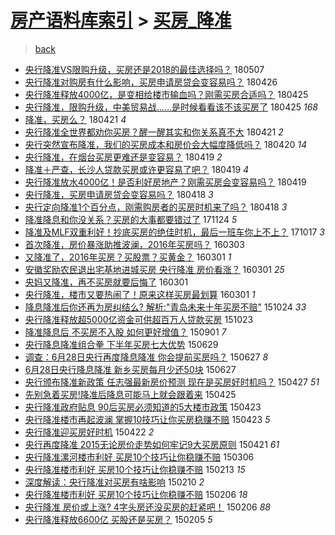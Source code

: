 [房产语料库索引](../../README.md)  > [买房_降准](买房_降准.md)
====
> [back](../README.md)

- [央行降准VS限购升级，买房还是2018的最佳选择吗？](http://jkwz.applinzi.com/ittc/7100378713558615051.html#%E5%A4%AE%E8%A1%8C%E9%99%8D%E5%87%86VS%E9%99%90%E8%B4%AD%E5%8D%87%E7%BA%A7%EF%BC%8C%E4%B9%B0%E6%88%BF%E8%BF%98%E6%98%AF2018%E7%9A%84%E6%9C%80%E4%BD%B3%E9%80%89%E6%8B%A9%E5%90%97%EF%BC%9F) 180507  
- [央行降准对购房有什么影响，买房申请房贷会变容易吗？](http://jkwz.applinzi.com/ittc/7096246772785742854.html#%E5%A4%AE%E8%A1%8C%E9%99%8D%E5%87%86%E5%AF%B9%E8%B4%AD%E6%88%BF%E6%9C%89%E4%BB%80%E4%B9%88%E5%BD%B1%E5%93%8D%EF%BC%8C%E4%B9%B0%E6%88%BF%E7%94%B3%E8%AF%B7%E6%88%BF%E8%B4%B7%E4%BC%9A%E5%8F%98%E5%AE%B9%E6%98%93%E5%90%97%EF%BC%9F) 180426  
- [央行降准释放4000亿，是变相给楼市输血吗？刚需买房合适吗？](http://jkwz.applinzi.com/ittc/7095908259561210887.html#%E5%A4%AE%E8%A1%8C%E9%99%8D%E5%87%86%E9%87%8A%E6%94%BE4000%E4%BA%BF%EF%BC%8C%E6%98%AF%E5%8F%98%E7%9B%B8%E7%BB%99%E6%A5%BC%E5%B8%82%E8%BE%93%E8%A1%80%E5%90%97%EF%BC%9F%E5%88%9A%E9%9C%80%E4%B9%B0%E6%88%BF%E5%90%88%E9%80%82%E5%90%97%EF%BC%9F) 180425  
- [央行降准，限购升级，中美贸易战……是时候看看该不该买房了](http://jkwz.applinzi.com/ittc/7095880709455741962.html#%E5%A4%AE%E8%A1%8C%E9%99%8D%E5%87%86%EF%BC%8C%E9%99%90%E8%B4%AD%E5%8D%87%E7%BA%A7%EF%BC%8C%E4%B8%AD%E7%BE%8E%E8%B4%B8%E6%98%93%E6%88%98%E2%80%A6%E2%80%A6%E6%98%AF%E6%97%B6%E5%80%99%E7%9C%8B%E7%9C%8B%E8%AF%A5%E4%B8%8D%E8%AF%A5%E4%B9%B0%E6%88%BF%E4%BA%86) 180425 *168* 
- [降准，买房么？](http://jkwz.applinzi.com/ittc/7094153583027291147.html#%E9%99%8D%E5%87%86%EF%BC%8C%E4%B9%B0%E6%88%BF%E4%B9%88%EF%BC%9F) 180421 *4* 
- [央行降准全世界都劝你买房？醒一醒其实和你关系真不大](http://jkwz.applinzi.com/ittc/7094100383062557703.html#%E5%A4%AE%E8%A1%8C%E9%99%8D%E5%87%86%E5%85%A8%E4%B8%96%E7%95%8C%E9%83%BD%E5%8A%9D%E4%BD%A0%E4%B9%B0%E6%88%BF%EF%BC%9F%E9%86%92%E4%B8%80%E9%86%92%E5%85%B6%E5%AE%9E%E5%92%8C%E4%BD%A0%E5%85%B3%E7%B3%BB%E7%9C%9F%E4%B8%8D%E5%A4%A7) 180421 *2* 
- [央行突然宣布降准，我们的买房成本和房价会大幅度降低吗？](http://jkwz.applinzi.com/ittc/7094197767130055697.html#%E5%A4%AE%E8%A1%8C%E7%AA%81%E7%84%B6%E5%AE%A3%E5%B8%83%E9%99%8D%E5%87%86%EF%BC%8C%E6%88%91%E4%BB%AC%E7%9A%84%E4%B9%B0%E6%88%BF%E6%88%90%E6%9C%AC%E5%92%8C%E6%88%BF%E4%BB%B7%E4%BC%9A%E5%A4%A7%E5%B9%85%E5%BA%A6%E9%99%8D%E4%BD%8E%E5%90%97%EF%BC%9F) 180420 *14* 
- [央行降准，在烟台买房更难还是变容易？](http://jkwz.applinzi.com/ittc/7093715826521932810.html#%E5%A4%AE%E8%A1%8C%E9%99%8D%E5%87%86%EF%BC%8C%E5%9C%A8%E7%83%9F%E5%8F%B0%E4%B9%B0%E6%88%BF%E6%9B%B4%E9%9A%BE%E8%BF%98%E6%98%AF%E5%8F%98%E5%AE%B9%E6%98%93%EF%BC%9F) 180419 *2* 
- [降准＋严查，长沙人贷款买房或许更容易了吧？](http://jkwz.applinzi.com/ittc/7093672049610589201.html#%E9%99%8D%E5%87%86%EF%BC%8B%E4%B8%A5%E6%9F%A5%EF%BC%8C%E9%95%BF%E6%B2%99%E4%BA%BA%E8%B4%B7%E6%AC%BE%E4%B9%B0%E6%88%BF%E6%88%96%E8%AE%B8%E6%9B%B4%E5%AE%B9%E6%98%93%E4%BA%86%E5%90%A7%EF%BC%9F) 180419 *4* 
- [央行降准放水4000亿！是否利好房地产？刚需买房会变容易吗？](http://jkwz.applinzi.com/ittc/7093645372176204806.html#%E5%A4%AE%E8%A1%8C%E9%99%8D%E5%87%86%E6%94%BE%E6%B0%B44000%E4%BA%BF%EF%BC%81%E6%98%AF%E5%90%A6%E5%88%A9%E5%A5%BD%E6%88%BF%E5%9C%B0%E4%BA%A7%EF%BC%9F%E5%88%9A%E9%9C%80%E4%B9%B0%E6%88%BF%E4%BC%9A%E5%8F%98%E5%AE%B9%E6%98%93%E5%90%97%EF%BC%9F) 180419  
- [央行降准，买房申请房贷会变容易吗？](http://jkwz.applinzi.com/ittc/7093377259966825478.html#%E5%A4%AE%E8%A1%8C%E9%99%8D%E5%87%86%EF%BC%8C%E4%B9%B0%E6%88%BF%E7%94%B3%E8%AF%B7%E6%88%BF%E8%B4%B7%E4%BC%9A%E5%8F%98%E5%AE%B9%E6%98%93%E5%90%97%EF%BC%9F) 180418 *3* 
- [央行定向降准1个百分点，刚需购房者的买房时机来了吗？](http://jkwz.applinzi.com/ittc/7093368613744673799.html#%E5%A4%AE%E8%A1%8C%E5%AE%9A%E5%90%91%E9%99%8D%E5%87%861%E4%B8%AA%E7%99%BE%E5%88%86%E7%82%B9%EF%BC%8C%E5%88%9A%E9%9C%80%E8%B4%AD%E6%88%BF%E8%80%85%E7%9A%84%E4%B9%B0%E6%88%BF%E6%97%B6%E6%9C%BA%E6%9D%A5%E4%BA%86%E5%90%97%EF%BC%9F) 180418 *3* 
- [降准降息和你没关系？买房的大事都要错过了](http://jkwz.applinzi.com/ittc/7039445216967263248.html#%E9%99%8D%E5%87%86%E9%99%8D%E6%81%AF%E5%92%8C%E4%BD%A0%E6%B2%A1%E5%85%B3%E7%B3%BB%EF%BC%9F%E4%B9%B0%E6%88%BF%E7%9A%84%E5%A4%A7%E4%BA%8B%E9%83%BD%E8%A6%81%E9%94%99%E8%BF%87%E4%BA%86) 171124 *5* 
- [降准及MLF双重利好！抄底买房的绝佳时机，最后一班车你上不上？](http://jkwz.applinzi.com/ittc/7025463431732397072.html#%E9%99%8D%E5%87%86%E5%8F%8AMLF%E5%8F%8C%E9%87%8D%E5%88%A9%E5%A5%BD%EF%BC%81%E6%8A%84%E5%BA%95%E4%B9%B0%E6%88%BF%E7%9A%84%E7%BB%9D%E4%BD%B3%E6%97%B6%E6%9C%BA%EF%BC%8C%E6%9C%80%E5%90%8E%E4%B8%80%E7%8F%AD%E8%BD%A6%E4%BD%A0%E4%B8%8A%E4%B8%8D%E4%B8%8A%EF%BC%9F) 171017 *3* 
- [首次降准，房价暴涨助推波澜，2016年买房吗？](http://jkwz.applinzi.com/ittc/6805462436903650308.html#%E9%A6%96%E6%AC%A1%E9%99%8D%E5%87%86%EF%BC%8C%E6%88%BF%E4%BB%B7%E6%9A%B4%E6%B6%A8%E5%8A%A9%E6%8E%A8%E6%B3%A2%E6%BE%9C%EF%BC%8C2016%E5%B9%B4%E4%B9%B0%E6%88%BF%E5%90%97%EF%BC%9F) 160303  
- [又降准了，2016年买房？买股票？买黄金？](http://jkwz.applinzi.com/ittc/6804753283419735044.html#%E5%8F%88%E9%99%8D%E5%87%86%E4%BA%86%EF%BC%8C2016%E5%B9%B4%E4%B9%B0%E6%88%BF%EF%BC%9F%E4%B9%B0%E8%82%A1%E7%A5%A8%EF%BC%9F%E4%B9%B0%E9%BB%84%E9%87%91%EF%BC%9F) 160301 *1* 
- [安徽奖励农民退出宅基地进城买房 央行降准 房价看涨？](http://jkwz.applinzi.com/ittc/6804705678799143941.html#%E5%AE%89%E5%BE%BD%E5%A5%96%E5%8A%B1%E5%86%9C%E6%B0%91%E9%80%80%E5%87%BA%E5%AE%85%E5%9F%BA%E5%9C%B0%E8%BF%9B%E5%9F%8E%E4%B9%B0%E6%88%BF+%E5%A4%AE%E8%A1%8C%E9%99%8D%E5%87%86+%E6%88%BF%E4%BB%B7%E7%9C%8B%E6%B6%A8%EF%BC%9F) 160301 *25* 
- [央妈又降准，再不买房就要后悔了](http://jkwz.applinzi.com/ittc/6804687907218523141.html#%E5%A4%AE%E5%A6%88%E5%8F%88%E9%99%8D%E5%87%86%EF%BC%8C%E5%86%8D%E4%B8%8D%E4%B9%B0%E6%88%BF%E5%B0%B1%E8%A6%81%E5%90%8E%E6%82%94%E4%BA%86) 160301  
- [央行降准，楼市又要热闹了！原来这样买房最划算](http://jkwz.applinzi.com/ittc/6804581521981703173.html#%E5%A4%AE%E8%A1%8C%E9%99%8D%E5%87%86%EF%BC%8C%E6%A5%BC%E5%B8%82%E5%8F%88%E8%A6%81%E7%83%AD%E9%97%B9%E4%BA%86%EF%BC%81%E5%8E%9F%E6%9D%A5%E8%BF%99%E6%A0%B7%E4%B9%B0%E6%88%BF%E6%9C%80%E5%88%92%E7%AE%97) 160301 *1* 
- [降息降准后你还再为房纠结么? 解析:&quot;青岛未来十年买房不赔&quot;](http://jkwz.applinzi.com/ittc/6756655753803039748.html#%E9%99%8D%E6%81%AF%E9%99%8D%E5%87%86%E5%90%8E%E4%BD%A0%E8%BF%98%E5%86%8D%E4%B8%BA%E6%88%BF%E7%BA%A0%E7%BB%93%E4%B9%88%3F+%E8%A7%A3%E6%9E%90%3A%26quot%3B%E9%9D%92%E5%B2%9B%E6%9C%AA%E6%9D%A5%E5%8D%81%E5%B9%B4%E4%B9%B0%E6%88%BF%E4%B8%8D%E8%B5%94%26quot%3B) 151024 *33* 
- [央行降准释放超5000亿资金可供超百万人贷款买房](http://jkwz.applinzi.com/ittc/6756458047866930181.html#%E5%A4%AE%E8%A1%8C%E9%99%8D%E5%87%86%E9%87%8A%E6%94%BE%E8%B6%855000%E4%BA%BF%E8%B5%84%E9%87%91%E5%8F%AF%E4%BE%9B%E8%B6%85%E7%99%BE%E4%B8%87%E4%BA%BA%E8%B4%B7%E6%AC%BE%E4%B9%B0%E6%88%BF) 151023  
- [降准降息后 不买房不入股 如何更好增值？](http://jkwz.applinzi.com/ittc/6737088359543751685.html#%E9%99%8D%E5%87%86%E9%99%8D%E6%81%AF%E5%90%8E+%E4%B8%8D%E4%B9%B0%E6%88%BF%E4%B8%8D%E5%85%A5%E8%82%A1+%E5%A6%82%E4%BD%95%E6%9B%B4%E5%A5%BD%E5%A2%9E%E5%80%BC%EF%BC%9F) 150901 *7* 
- [央行降息降准组合拳 下半年买房七大优势](http://jkwz.applinzi.com/ittc/547650611427526913.html#%E5%A4%AE%E8%A1%8C%E9%99%8D%E6%81%AF%E9%99%8D%E5%87%86%E7%BB%84%E5%90%88%E6%8B%B3+%E4%B8%8B%E5%8D%8A%E5%B9%B4%E4%B9%B0%E6%88%BF%E4%B8%83%E5%A4%A7%E4%BC%98%E5%8A%BF) 150629  
- [调查：6月28日央行再度降息降准 你会提前买房吗？](http://jkwz.applinzi.com/ittc/547650611424409888.html#%E8%B0%83%E6%9F%A5%EF%BC%9A6%E6%9C%8828%E6%97%A5%E5%A4%AE%E8%A1%8C%E5%86%8D%E5%BA%A6%E9%99%8D%E6%81%AF%E9%99%8D%E5%87%86+%E4%BD%A0%E4%BC%9A%E6%8F%90%E5%89%8D%E4%B9%B0%E6%88%BF%E5%90%97%EF%BC%9F) 150627 *8* 
- [6月28日央行降息降准 新乡买房每月少还50块](http://jkwz.applinzi.com/ittc/547650611423332398.html#6%E6%9C%8828%E6%97%A5%E5%A4%AE%E8%A1%8C%E9%99%8D%E6%81%AF%E9%99%8D%E5%87%86+%E6%96%B0%E4%B9%A1%E4%B9%B0%E6%88%BF%E6%AF%8F%E6%9C%88%E5%B0%91%E8%BF%9850%E5%9D%97) 150627  
- [央行颁布降准新政策 任志强最新房价预测 现在是买房好时机吗？](http://jkwz.applinzi.com/ittc/547650611406890995.html#%E5%A4%AE%E8%A1%8C%E9%A2%81%E5%B8%83%E9%99%8D%E5%87%86%E6%96%B0%E6%94%BF%E7%AD%96+%E4%BB%BB%E5%BF%97%E5%BC%BA%E6%9C%80%E6%96%B0%E6%88%BF%E4%BB%B7%E9%A2%84%E6%B5%8B+%E7%8E%B0%E5%9C%A8%E6%98%AF%E4%B9%B0%E6%88%BF%E5%A5%BD%E6%97%B6%E6%9C%BA%E5%90%97%EF%BC%9F) 150427 *51* 
- [先别急着买房!降准后降息可能马上就会跟着来](http://jkwz.applinzi.com/ittc/547650611404402318.html#%E5%85%88%E5%88%AB%E6%80%A5%E7%9D%80%E4%B9%B0%E6%88%BF%21%E9%99%8D%E5%87%86%E5%90%8E%E9%99%8D%E6%81%AF%E5%8F%AF%E8%83%BD%E9%A9%AC%E4%B8%8A%E5%B0%B1%E4%BC%9A%E8%B7%9F%E7%9D%80%E6%9D%A5) 150425  
- [央行降准政府贴息 90后买房必须知道的5大楼市政策](http://jkwz.applinzi.com/ittc/547650611406217315.html#%E5%A4%AE%E8%A1%8C%E9%99%8D%E5%87%86%E6%94%BF%E5%BA%9C%E8%B4%B4%E6%81%AF+90%E5%90%8E%E4%B9%B0%E6%88%BF%E5%BF%85%E9%A1%BB%E7%9F%A5%E9%81%93%E7%9A%845%E5%A4%A7%E6%A5%BC%E5%B8%82%E6%94%BF%E7%AD%96) 150423  
- [央行降准楼市再起波澜 掌握10技巧让你买房稳赚不赔](http://jkwz.applinzi.com/ittc/547650611409308109.html#%E5%A4%AE%E8%A1%8C%E9%99%8D%E5%87%86%E6%A5%BC%E5%B8%82%E5%86%8D%E8%B5%B7%E6%B3%A2%E6%BE%9C+%E6%8E%8C%E6%8F%A110%E6%8A%80%E5%B7%A7%E8%AE%A9%E4%BD%A0%E4%B9%B0%E6%88%BF%E7%A8%B3%E8%B5%9A%E4%B8%8D%E8%B5%94) 150423 *5* 
- [央行降准迎买房好时机](http://jkwz.applinzi.com/ittc/547650611406169996.html#%E5%A4%AE%E8%A1%8C%E9%99%8D%E5%87%86%E8%BF%8E%E4%B9%B0%E6%88%BF%E5%A5%BD%E6%97%B6%E6%9C%BA) 150422 *2* 
- [央行再度降准 2015无论房价走势如何牢记9大买房原则](http://jkwz.applinzi.com/ittc/547650611407513730.html#%E5%A4%AE%E8%A1%8C%E5%86%8D%E5%BA%A6%E9%99%8D%E5%87%86+2015%E6%97%A0%E8%AE%BA%E6%88%BF%E4%BB%B7%E8%B5%B0%E5%8A%BF%E5%A6%82%E4%BD%95%E7%89%A2%E8%AE%B09%E5%A4%A7%E4%B9%B0%E6%88%BF%E5%8E%9F%E5%88%99) 150421 *61* 
- [央行降准漯河楼市利好 买房10个技巧让你稳赚不赔](http://jkwz.applinzi.com/ittc/547650611394694952.html#%E5%A4%AE%E8%A1%8C%E9%99%8D%E5%87%86%E6%BC%AF%E6%B2%B3%E6%A5%BC%E5%B8%82%E5%88%A9%E5%A5%BD+%E4%B9%B0%E6%88%BF10%E4%B8%AA%E6%8A%80%E5%B7%A7%E8%AE%A9%E4%BD%A0%E7%A8%B3%E8%B5%9A%E4%B8%8D%E8%B5%94) 150306  
- [央行降准楼市利好 买房10个技巧让你稳赚不赔](http://jkwz.applinzi.com/ittc/547650611391401139.html#%E5%A4%AE%E8%A1%8C%E9%99%8D%E5%87%86%E6%A5%BC%E5%B8%82%E5%88%A9%E5%A5%BD+%E4%B9%B0%E6%88%BF10%E4%B8%AA%E6%8A%80%E5%B7%A7%E8%AE%A9%E4%BD%A0%E7%A8%B3%E8%B5%9A%E4%B8%8D%E8%B5%94) 150213 *15* 
- [深度解读：央行降准对买房有啥影响](http://jkwz.applinzi.com/ittc/547650611390762927.html#%E6%B7%B1%E5%BA%A6%E8%A7%A3%E8%AF%BB%EF%BC%9A%E5%A4%AE%E8%A1%8C%E9%99%8D%E5%87%86%E5%AF%B9%E4%B9%B0%E6%88%BF%E6%9C%89%E5%95%A5%E5%BD%B1%E5%93%8D) 150210 *2* 
- [央行降准楼市利好 买房10个技巧让你稳赚不赔](http://jkwz.applinzi.com/ittc/547650611389508376.html#%E5%A4%AE%E8%A1%8C%E9%99%8D%E5%87%86%E6%A5%BC%E5%B8%82%E5%88%A9%E5%A5%BD+%E4%B9%B0%E6%88%BF10%E4%B8%AA%E6%8A%80%E5%B7%A7%E8%AE%A9%E4%BD%A0%E7%A8%B3%E8%B5%9A%E4%B8%8D%E8%B5%94) 150206 *18* 
- [央行降准 房价或上涨? 4字头房还没买房的赶紧吧！](http://jkwz.applinzi.com/ittc/547650611390883554.html#%E5%A4%AE%E8%A1%8C%E9%99%8D%E5%87%86+%E6%88%BF%E4%BB%B7%E6%88%96%E4%B8%8A%E6%B6%A8%3F+4%E5%AD%97%E5%A4%B4%E6%88%BF%E8%BF%98%E6%B2%A1%E4%B9%B0%E6%88%BF%E7%9A%84%E8%B5%B6%E7%B4%A7%E5%90%A7%EF%BC%81) 150206 *88* 
- [央行降准释放6600亿 买股还是买房？](http://jkwz.applinzi.com/ittc/547650611389520087.html#%E5%A4%AE%E8%A1%8C%E9%99%8D%E5%87%86%E9%87%8A%E6%94%BE6600%E4%BA%BF+%E4%B9%B0%E8%82%A1%E8%BF%98%E6%98%AF%E4%B9%B0%E6%88%BF%EF%BC%9F) 150205 *5* 
